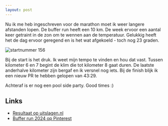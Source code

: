 ```yaml
---
layout: post
---
```


Nu ik me heb ingeschreven voor de marathon moet ik weer langere afstanden lopen. De buffer run heeft een 10 km. De week ervoor een aantal keer getraint in de zon om te wennen aan de temperatuur. Gelukkig heeft het de dag ervoor geregend en is het wat afgekoeld - toch nog 23 graden.

![startnummer 156](https://i.pinimg.com/originals/6b/b7/2e/6bb72e6a0a3ccedd2996c6f2fe99b323.jpg)

Bij de start is het druk. Ik weet mijn tempo te vinden en hou dat vast. Tussen kilometer 6 en 7 begint de klim die tot kilometer 8 gaat duren. De laatste anderhalve kilometer zijn bergaf en ik versnel nog iets. Bij de finish blijk ik een nieuw PR te hebben gelopen van 43:29. 

Achteraf is er nog een pool side party. Good times :)


## Links

* [Resultaat op uitslagen.nl](https://uitslagen.nl/uitslag?id=2024062817910&tl=nl&zk=eric+tummers)
* [Buffer run 2024 op Pinterest](https://nl.pinterest.com/erictummers/buffer-run-2024/)
